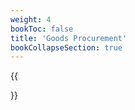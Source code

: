 ```yaml
---
weight: 4
bookToc: false
title: 'Goods Procurement'
bookCollapseSection: true
---
```

{{<section>}}
